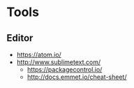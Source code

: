 # Tools

## Editor
* https://atom.io/
* http://www.sublimetext.com/
	* https://packagecontrol.io/
	* http://docs.emmet.io/cheat-sheet/
